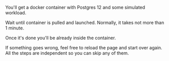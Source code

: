 You'll get a docker container with Postgres 12 and some simulated workload.

Wait until container is pulled and launched. Normally, it takes not more than 1 minute.

Once it's done you'll be already inside the container.

If something goes wrong, feel free to reload the page and start over again. All the steps are independent so you can skip any of them.
